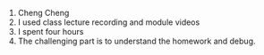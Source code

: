 1. Cheng Cheng
1. I used class lecture recording and module videos
1. I spent four hours
1. The challenging part is to understand the homework and debug.

